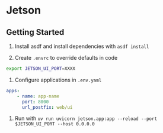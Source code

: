 # Jetson

## Getting Started

1. Install asdf and install dependencies with `asdf install`

1. Create `.envrc` to override defaults in code

```sh
export JETSON_UI_PORT=XXXX
```

1. Configure applications in `.env.yaml`

```yaml
apps:
    - name: app-name
      port: 8000
      url_postfix: web/ui
```

1. Run with `uv run uvicorn jetson.app:app --reload --port $JETSON_UI_PORT --host 0.0.0.0`
